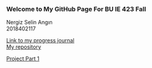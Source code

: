 ### Welcome to My GitHub Page For BU IE 423 Fall
Nergiz Selin Angın  
2018402117

[Link to my progress journal](https://bu-ie-423.github.io/fall-23-selinnangin/)  
[My repository](https://github.com/BU-IE-423/fall-23-selinnangin)

[Project Part 1](file:///Users/selinangin/Documents/GitHub/fall-23-selinnangin/Project_Part_1.html)
